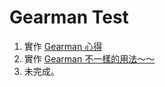 # Gearman Test

1. 實作 [Gearman 心得](http://jaceju.net/2010/06/07/1211/)
2. 實作 [Gearman 不一樣的用法～～](http://blog.sd.idv.tw/archives/572)
3. 未完成。
